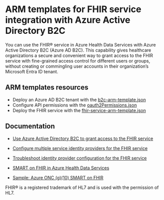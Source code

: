 # ARM templates for FHIR service integration with Azure Active Directory B2C

You can use the FHIR® service in Azure Health Data Services with Azure Active Directory B2C (Azure AD B2C). This capability gives healthcare organizations a secure and convenient way to grant access to the FHIR service with fine-grained access control for different users or groups, without creating or commingling user accounts in their organization’s Microsoft Entra ID tenant.

## ARM templates resources

- Deploy an Azure AD B2C tenant with the [b2c-arm-template.json](b2c-arm-template.json)
- Configure API permissions with the [oauth2Permissions.json](oauth2Permissions.json)
- Deploy the FHIR service with the [fhir-service-arm-template.json](fhir-service-arm-template.json)

## Documentation

- [Use Azure Active Directory B2C to grant access to the FHIR service](https://learn.microsoft.com/azure/healthcare-apis/fhir/azure-ad-b2c-setup)

- [Configure multiple service identity providers for the FHIR service](https://learn.microsoft.com/azure/healthcare-apis/fhir/configure-identity-providers)

- [Troubleshoot identity provider configuration for the FHIR service](https://learn.microsoft.com/azure/healthcare-apis/fhir/troubleshoot-identity-provider-configuration)

- [SMART on FHIR in Azure Health Data Services](https://learn.microsoft.com/azure/healthcare-apis/fhir/smart-on-fhir)

- [Sample: Azure ONC (g)(10) SMART on FHIR](https://github.com/Azure-Samples/azure-health-data-and-ai-samples/tree/main/samples/patientandpopulationservices-smartonfhir-oncg10)

FHIR® is a registered trademark of HL7 and is used with the permission of HL7.

